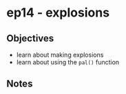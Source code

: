 # ep14 - explosions

## Objectives
- learn about making explosions
- learn about using the `pal()` function
## Notes
